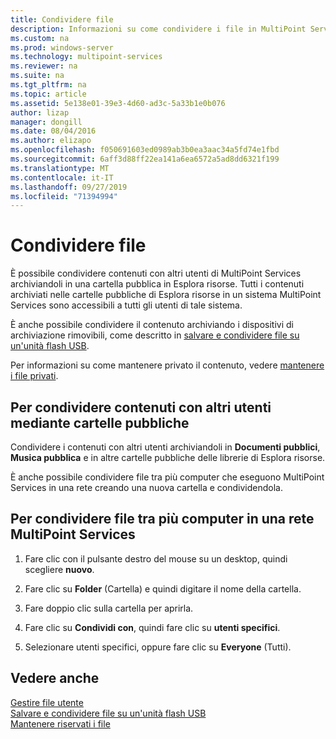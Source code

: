 ```yaml
---
title: Condividere file
description: Informazioni su come condividere i file in MultiPoint Services usando le cartelle condivise e la rete
ms.custom: na
ms.prod: windows-server
ms.technology: multipoint-services
ms.reviewer: na
ms.suite: na
ms.tgt_pltfrm: na
ms.topic: article
ms.assetid: 5e138e01-39e3-4d60-ad3c-5a33b1e0b076
author: lizap
manager: dongill
ms.date: 08/04/2016
ms.author: elizapo
ms.openlocfilehash: f050691603ed0989ab3b0ea3aac34a5fd74e1fbd
ms.sourcegitcommit: 6aff3d88ff22ea141a6ea6572a5ad8dd6321f199
ms.translationtype: MT
ms.contentlocale: it-IT
ms.lasthandoff: 09/27/2019
ms.locfileid: "71394994"
---
```

# <a name="share-files"></a>Condividere file
È possibile condividere contenuti con altri utenti di MultiPoint Services archiviandoli in una cartella pubblica in Esplora risorse. Tutti i contenuti archiviati nelle cartelle pubbliche di Esplora risorse in un sistema MultiPoint Services sono accessibili a tutti gli utenti di tale sistema.  
  
È anche possibile condividere il contenuto archiviando i dispositivi di archiviazione rimovibili, come descritto in [salvare e condividere file su un'unità flash USB](Save-and-Share-Files-on-a-USB-Flash-Drive.md).  
  
Per informazioni su come mantenere privato il contenuto, vedere [mantenere i file privati](Keep-Files-Private.md).  
  
## <a name="to-share-content-with-other-users-by-using-public-folders"></a>Per condividere contenuti con altri utenti mediante cartelle pubbliche  
  
Condividere i contenuti con altri utenti archiviandoli in **Documenti pubblici**, **Musica pubblica** e in altre cartelle pubbliche delle librerie di Esplora risorse. 
  
È anche possibile condividere file tra più computer che eseguono MultiPoint Services in una rete creando una nuova cartella e condividendola.  
  
## <a name="to-share-files-across-multiple-computers-in-a-multipoint-services-network"></a>Per condividere file tra più computer in una rete MultiPoint Services  
  
1.  Fare clic con il pulsante destro del mouse su un desktop, quindi scegliere **nuovo**.  
  
2.  Fare clic su **Folder** (Cartella) e quindi digitare il nome della cartella.  
  
3.  Fare doppio clic sulla cartella per aprirla.  
  
4.  Fare clic su **Condividi con**, quindi fare clic su **utenti specifici**.  
  
5.  Selezionare utenti specifici, oppure fare clic su **Everyone** (Tutti).  
  
## <a name="see-also"></a>Vedere anche  
[Gestire file utente](Manage-User-Files.md)  
[Salvare e condividere file su un'unità flash USB](Save-and-Share-Files-on-a-USB-Flash-Drive.md)  
[Mantenere riservati i file](Keep-Files-Private.md) 